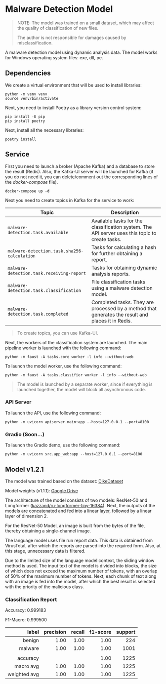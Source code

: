 # Malware Detection Model

> NOTE: The model was trained on a small dataset, which may affect the quality of
> classification of new files.
>
> The author is not responsible for damages caused by misclassification.

A malware detection model using dynamic analysis data. The model works for Windows
operating system files: exe, dll, pe.


## Dependencies

We create a virtual environment that will be used to install libraries:

```shell
python -m venv venv
source venv/bin/activate
```

Next, you need to install Poetry as a library version control system:

```shell
pip install -U pip
pip install poetry
```

Next, install all the necessary libraries:

```shell
poetry install
```


## Service

First you need to launch a broker (Apache Kafka) and a database to store the result (Redis).
Also, the Kafka-UI server will be launched for Kafka (if you do not need it, you can delete/comment
out the corresponding lines of the _docker-compose_ file).

```shell
docker-compose up -d
```

Next you need to create topics in Kafka for the service to work:

| Topic                                       | Description                                                                                       |
|---------------------------------------------|---------------------------------------------------------------------------------------------------|
| `malware-detection.task.available`          | Available tasks for the classification system. The API server uses this topic to create tasks.    |
| `malware-detection.task.sha256-calculation` | Tasks for calculating a hash for further obtaining a report.                                      |
| `malware-detection.task.receiving-report`   | Tasks for obtaining dynamic analysis reports.                                                     |                                                                                                         |
| `malware-detection.task.classification`     | File classification tasks using a malware detection model.                                        |
| `malware-detection.task.completed`          | Completed tasks. They are processed by a method that generates the result and places it in Redis. |

> To create topics, you can use Kafka-UI.


Next, the workers of the classification system are launched. The main pipeline worker is launched
with the following command:

```shell
python -m faust -A tasks.core worker -l info --without-web
```


To launch the model worker, use the following command:

```shell
python -m faust -A tasks.classifier worker -l info --without-web
```

> The model is launched by a separate worker, since if everything is launched together, the model will block all asynchronous code.


### API Server

To launch the API, use the following command:

```shell
python -m uvicorn apiserver.main:app --host=127.0.0.1 --port=8100
```


### Gradio (Soon...)

To launch the Gradio demo, use the following command:

```shell
python -m uvicorn src.app_web:app --host=127.0.0.1 --port=8100
```


## Model v1.2.1

The model was trained based on the dataset: [DikeDataset](https://github.com/iosifache/DikeDataset)

Model weights (v1.1.1): [Google Drive](https://drive.google.com/file/d/1gV8ZzvViB2iAro3-1g_Pi-bBxJ1kW2ax/view?usp=sharing)

The architecture of the model consists of two models: ResNet-50 and Longformer
([kazzand/ru-longformer-tiny-16384](https://huggingface.co/kazzand/ru-longformer-tiny-16384)). Next, the outputs
of the models are concatenated and fed into a linear layer, followed by a linear layer of dimension 2.

For the ResNet-50 Model, an image is built from the bytes of the file, thereby obtaining a single-channel image.

The language model uses file run report data. This data is obtained from VirusTotal, after which the reports are
parsed into the required form. Also, at this stage, unnecessary data is filtered.

Due to the limited size of the language model context, the sliding window method is used. The input text of the
model is divided into blocks, the size of which does not exceed the maximum number of tokens, with an overlap of
50% of the maximum number of tokens. Next, each chunk of text along with an image is fed into the model, after which
the best result is selected with the priority of the malicious class.

### Classification Report

Accuracy: 0.999183

F1-Macro: 0.999500

|        label | precision | recall | f1-score | support |
|-------------:|----------:|-------:|---------:|--------:|
|       benign |      1.00 |   1.00 |     1.00 |     224 |
|      malware |      1.00 |   1.00 |     1.00 |    1001 |
|              |           |        |          |         |
|     accuracy |           |        |     1.00 |    1225 |
|    macro avg |      1.00 |   1.00 |     1.00 |    1225 |
| weighted avg |      1.00 |   1.00 |     1.00 |    1225 |

